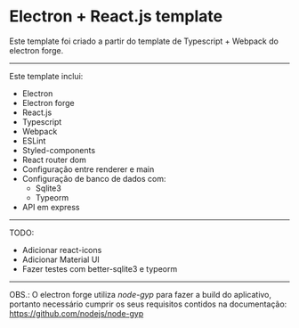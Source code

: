 # Electron + React.js template

Este template foi criado a partir do template de Typescript + Webpack do electron forge.

---

Este template inclui:

- Electron
- Electron forge
- React.js
- Typescript
- Webpack
- ESLint
- Styled-components
- React router dom
- Configuração entre renderer e main
- Configuração de banco de dados com:
  - Sqlite3
  - Typeorm
- API em express

---

TODO:

- Adicionar react-icons
- Adicionar Material UI
- Fazer testes com better-sqlite3 e typeorm

---

OBS.:
O electron forge utiliza _node-gyp_ para fazer a build do aplicativo, portanto necessário cumprir os seus requisitos contidos na documentação: https://github.com/nodejs/node-gyp
